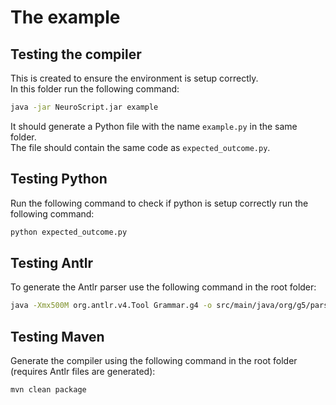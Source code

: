 # The example

## Testing the compiler

This is created to ensure the environment is setup correctly.\
In this folder run the following command:

````bash
java -jar NeuroScript.jar example
````

It should generate a Python file with the name `example.py` in the same folder.\
The file should contain the same code as ```expected_outcome.py```.

## Testing Python

Run the following command to check if python is setup correctly run the following command:

```bash
python expected_outcome.py
```

## Testing Antlr

To generate the Antlr parser use the following command in the root folder:

```bash
java -Xmx500M org.antlr.v4.Tool Grammar.g4 -o src/main/java/org/g5/parser -package org.g5.parser -visitor
```

## Testing Maven

Generate the compiler using the following command in the root folder (requires Antlr files are generated):

```bash
mvn clean package
```
